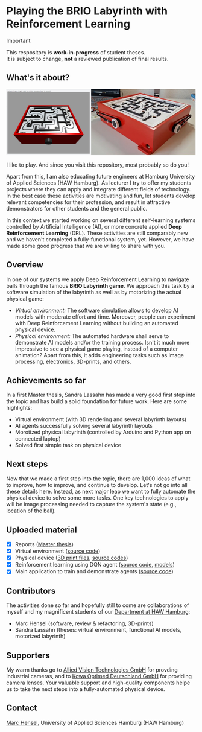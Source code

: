 # Playing the BRIO Labyrinth with Reinforcement Learning

> [!IMPORTANT]
> This respository is __work-in-progress__ of student theses.<br>
> It is subject to change, __not__ a reviewed publication of final results.

## What's it about?
<img src="./assets/images/VirtualEnv.png" height="175" align=left>
<img src="./assets/images/PhysicalLabyrinth.jpg" height="175">

I like to play. And since you visit this repository, most probably so do you!

Apart from this, I am also educating future engineers at Hamburg University of Applied Sciences (HAW Hamburg). As lecturer I try to offer my students projects where they can apply and integrate different fields of technology. In the best case these activities are motivating and fun, let students develop relevant competencies for their profession, and result in attractive demonstrators for other students and the general public.

In this context we started working on several different self-learning systems controlled by Artificial Intelligence (AI), or more concrete applied __Deep Reinforcement Learning__ (DRL). These activities are still comparably new and we haven't completed a fully-functional system, yet. However, we have made some good progress that we are willing to share with you.
<br clear=all>

## Overview
In one of our systems we apply Deep Reinforcement Learning to navigate balls through the famous __BRIO Labyrinth game__. We approach this task by a software simulation of the labyrinth as well as by motorizing the actual physical game:

- _Virtual environment:_ The software simulation allows to develop AI models with moderate effort and time. Moreover, people can experiment with Deep Reinforcement Learning without building an automated physical device.
- _Physical environment:_ The automated hardware shall serve to demonstrate AI models and/or the training process. Isn't it much more impressive to see a physical game playing, instead of a computer animation? Apart from this, it adds engineering tasks such as image processing, electronics, 3D-prints, and others.

## Achievements so far
In a first Master thesis, Sandra Lassahn has made a very good first step into the topic and has build a solid foundation for future work. Here are some highlights:

- Virtual environment (with 3D rendering and several labyrinth layouts)
- AI agents successfully solving several labyrinth layouts
- Morotized physical labyrinth (controlled by Arduino and Python app on connected laptop)
- Solved first simple task on physical device 

## Next steps
Now that we made a first step into the topic, there are 1,000 ideas of what to improve, how to improve, and continue to develop. Let's not go into all these details here. Instead, as next major leap we want to fully automate the physical device to solve some more tasks. One key technologies to apply will be image processing needed to capture the system's state (e.g., location of the ball).

## Uploaded material
- [X] Reports ([Master thesis](docs/reports))
- [X] Virtual environment ([source code](src/environments/virtual))
- [X] Physical device ([3D print files](hardware), [source codes](src/environments/physical))
- [X] Reinforcement learning using DQN agent ([source code](src/agents), [models](src/models))
- [X] Main application to train and demonstrate agents ([source code](src/main))

## Contributors
The activities done so far and hopefully still to come are collaborations of myself and my magnificent students of our [Department at HAW Hamburg](https://www.haw-hamburg.de/hochschule/technik-und-informatik/departments/informations-und-elektrotechnik/studium/studiengaenge/):

- Marc Hensel (software, review & refactoring, 3D-prints)
- Sandra Lassahn (theses: virtual environment, functional AI models, motorized labyrinth)

## Supporters
My warm thanks go to [Allied Vision Technologies GmbH](https://www.alliedvision.com/) for provding industrial cameras, and to [Kowa Optimed Deutschland GmbH](https://www.kowa-lenses.com/) for providing camera lenses. Your valuable support and high-quality components helpe us to take the next steps into a fully-automated physical device.

## Contact
[Marc Hensel](http://www.haw-hamburg.de/marc-hensel), University of Applied Sciences Hamburg (HAW Hamburg)
